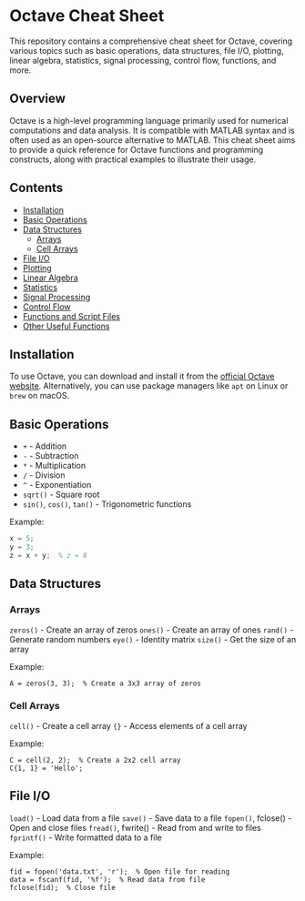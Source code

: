# Octave Cheat Sheet

This repository contains a comprehensive cheat sheet for Octave, covering various topics such as basic operations, data structures, file I/O, plotting, linear algebra, statistics, signal processing, control flow, functions, and more.

## Overview

Octave is a high-level programming language primarily used for numerical computations and data analysis. It is compatible with MATLAB syntax and is often used as an open-source alternative to MATLAB. This cheat sheet aims to provide a quick reference for Octave functions and programming constructs, along with practical examples to illustrate their usage.

## Contents

- [Installation](#installation)
- [Basic Operations](#basic-operations)
- [Data Structures](#data-structures)
  - [Arrays](#arrays)
  - [Cell Arrays](#cell-arrays)
- [File I/O](#file-io)
- [Plotting](#plotting)
- [Linear Algebra](#linear-algebra)
- [Statistics](#statistics)
- [Signal Processing](#signal-processing)
- [Control Flow](#control-flow)
- [Functions and Script Files](#functions-and-script-files)
- [Other Useful Functions](#other-useful-functions)

## Installation

To use Octave, you can download and install it from the [official Octave website]([https://docs.octave.org/latest/]). Alternatively, you can use package managers like `apt` on Linux or `brew` on macOS.

## Basic Operations

- `+` - Addition
- `-` - Subtraction
- `*` - Multiplication
- `/` - Division
- `^` - Exponentiation
- `sqrt()` - Square root
- `sin()`, `cos()`, `tan()` - Trigonometric functions

Example:

```octave
x = 5;
y = 3;
z = x + y;  % z = 8
```
## Data Structures
### Arrays
`zeros()` - Create an array of zeros
`ones()` - Create an array of ones
`rand()` - Generate random numbers
`eye()` - Identity matrix
`size()` - Get the size of an array

Example:

```
A = zeros(3, 3);  % Create a 3x3 array of zeros
```

### Cell Arrays
`cell()` - Create a cell array
`{}` - Access elements of a cell array

Example:

```
C = cell(2, 2);  % Create a 2x2 cell array
C{1, 1} = 'Hello';
```

## File I/O
`load()` - Load data from a file
`save()` - Save data to a file
`fopen()`, fclose() - Open and close files
`fread()`, fwrite() - Read from and write to files
`fprintf()` - Write formatted data to a file

Example:

```
fid = fopen('data.txt', 'r');  % Open file for reading
data = fscanf(fid, '%f');  % Read data from file
fclose(fid);  % Close file
```




